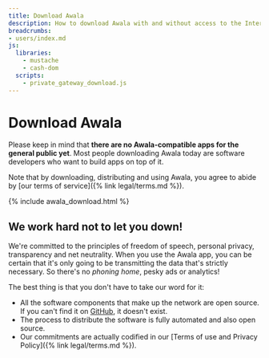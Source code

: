 ```yaml
---
title: Download Awala
description: How to download Awala with and without access to the Internet
breadcrumbs:
- users/index.md
js:
  libraries:
    - mustache
    - cash-dom
  scripts:
    - private_gateway_download.js
---
```


# Download Awala

Please keep in mind that **there are no Awala-compatible apps for the general public yet**. Most people downloading Awala today are software developers who want to build apps on top of it.

Note that by downloading, distributing and using Awala, you agree to abide by [our terms of service]({% link legal/terms.md %}).

{% include awala_download.html %}

## We work hard not to let you down!

We're committed to the principles of freedom of speech, personal privacy, transparency and net neutrality. When you use the Awala app, you can be certain that it's only going to be transmitting the data that's strictly necessary. So there's no _phoning home_, pesky ads or analytics!

The best thing is that you don't have to take our word for it:

- All the software components that make up the network are open source. If you can't find it on [GitHub](https://github.com/relaycorp), it doesn't exist.
- The process to distribute the software is fully automated and also open source.
- Our commitments are actually codified in our [Terms of use and Privacy Policy]({% link legal/terms.md %}).
